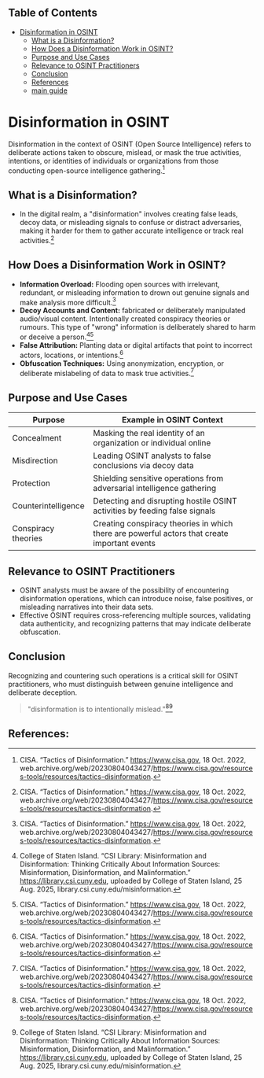 ## Table of Contents

- [Disinformation in OSINT](#Disinformation-in-OSINT)
  - [What is a Disinformation?](#What-is-a-Disinformation?)
  - [How Does a Disinformation Work in OSINT?](How-Does-a-Disinformation-Work-in-OSINT?)
  - [Purpose and Use Cases](#purpose-and-use-cases)
  - [Relevance to OSINT Practitioners](#relevance-to-osint-practitioners)
  - [Conclusion](#conclusion)
  - [References](#References)
  - [main guide](../README.md)

# Disinformation in OSINT

Disinformation in the context of OSINT (Open Source Intelligence) refers to deliberate actions taken to obscure, mislead, or mask the true activities, intentions, or identities of individuals or organizations from those conducting open-source intelligence gathering.[^cisa_disinfo]

## **What is a Disinformation?**
* In the digital realm, a "disinformation" involves creating false leads, decoy data, or misleading signals to confuse or distract adversaries, making it harder for them to gather accurate intelligence or track real activities.[^cisa_disinfo]

## **How Does a Disinformation Work in OSINT?**

* **Information Overload:** Flooding open sources with irrelevant, redundant, or misleading information to drown out genuine signals and make analysis more difficult.[^cisa_disinfo]
* **Decoy Accounts and Content:** fabricated or deliberately manipulated audio/visual content. Intentionally created conspiracy theories or rumours. This type of "wrong" information is deliberately shared to harm or deceive a person.[^misinformation][^cisa_disinfo]
* **False Attribution:** Planting data or digital artifacts that point to incorrect actors, locations, or intentions.[^cisa_disinfo]
* **Obfuscation Techniques:** Using anonymization, encryption, or deliberate mislabeling of data to mask true activities.[^cisa_disinfo]

## **Purpose and Use Cases**

| Purpose             | Example in OSINT Context                                                   |
| ------------------- | -------------------------------------------------------------------------- |
| Concealment         | Masking the real identity of an organization or individual online          |
| Misdirection        | Leading OSINT analysts to false conclusions via decoy data                 |
| Protection          | Shielding sensitive operations from adversarial intelligence gathering     |
| Counterintelligence | Detecting and disrupting hostile OSINT activities by feeding false signals |
| Conspiracy theories | Creating conspiracy theories in which there are powerful actors that create important events |

## **Relevance to OSINT Practitioners**

* OSINT analysts must be aware of the possibility of encountering disinformation operations, which can introduce noise, false positives, or misleading narratives into their data sets.
* Effective OSINT requires cross-referencing multiple sources, validating data authenticity, and recognizing patterns that may indicate deliberate obfuscation.

## **Conclusion**

Recognizing and countering such operations is a critical skill for OSINT practitioners, who must distinguish between genuine intelligence and deliberate deception.

> "disinformation is to intentionally mislead."[^cisa_disinfo][^misinformation]

## References:

[^cisa_disinfo]: CISA. “Tactics of Disinformation.” https://www.cisa.gov, 18 Oct. 2022, web.archive.org/web/20230804043427/https://www.cisa.gov/resources-tools/resources/tactics-disinformation.

[^misinformation]: College of Staten Island. “CSI Library: Misinformation and Disinformation: Thinking Critically About Information Sources: Misinformation, Disinformation, and Malinformation.” https://library.csi.cuny.edu, uploaded by College of Staten Island, 25 Aug. 2025, library.csi.cuny.edu/misinformation.
